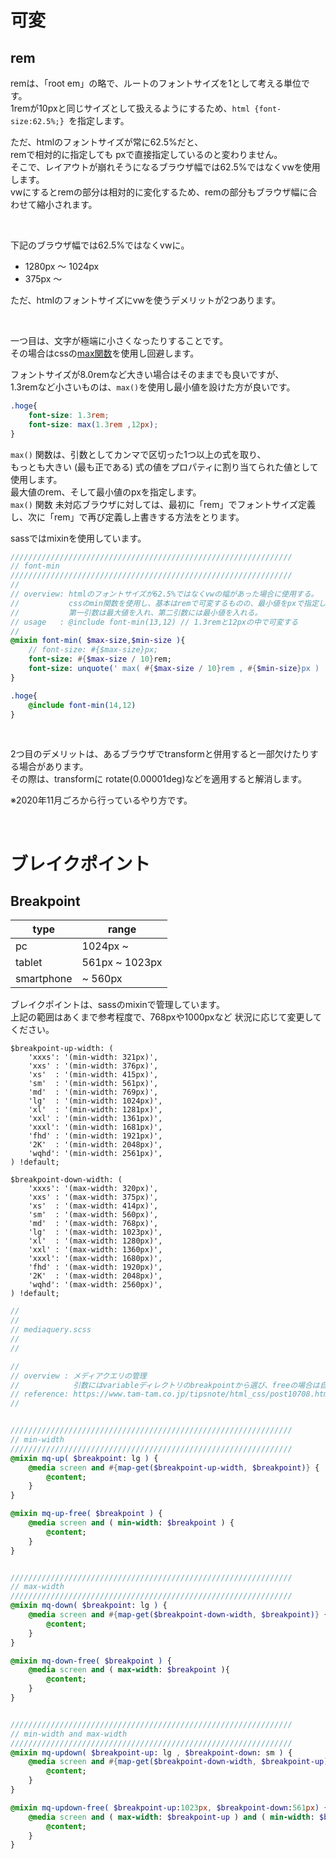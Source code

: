 # 可変

## rem
remは、「root em」の略で、ルートのフォントサイズを1として考える単位です。  
1remが10pxと同じサイズとして扱えるようにするため、`html {font-size:62.5%;} `を指定します。  
  
ただ、htmlのフォントサイズが常に62.5%だと、  
remで相対的に指定しても pxで直接指定しているのと変わりません。  
そこで、レイアウトが崩れそうになるブラウザ幅では62.5%ではなくvwを使用します。  
vwにするとremの部分は相対的に変化するため、remの部分もブラウザ幅に合わせて縮小されます。  
  
<br>
  
下記のブラウザ幅では62.5%ではなくvwに。

- 1280px 〜 1024px  
- 375px 〜

ただ、htmlのフォントサイズにvwを使うデメリットが2つあります。  

<br>

一つ目は、文字が極端に小さくなったりすることです。  
その場合はcssの[max関数](https://developer.mozilla.org/ja/docs/Web/CSS/max())を使用し回避します。  
  
フォントサイズが8.0remなど大きい場合はそのままでも良いですが、  
1.3remなど小さいものは、`max()`を使用し最小値を設けた方が良いです。


```css
.hoge{
	font-size: 1.3rem;
	font-size: max(1.3rem ,12px);
}
```

`max()` 関数は、引数としてカンマで区切った1つ以上の式を取り、  
もっとも大きい (最も正である) 式の値をプロパティに割り当てられた値として使用します。  
最大値のrem、そして最小値のpxを指定します。  
`max()` 関数 未対応ブラウザに対しては、最初に「rem」でフォントサイズ定義し、次に「rem」で再び定義し上書きする方法をとります。  
  
sassではmixinを使用しています。  
```sass
///////////////////////////////////////////////////////////////
// font-min
///////////////////////////////////////////////////////////////
//
// overview: htmlのフォントサイズが62.5%ではなくvwの幅があった場合に使用する。
//           cssのmin関数を使用し、基本はremで可変するものの、最小値をpxで指定して それ以下にならないようにする。
//           第一引数は最大値を入れ、第二引数には最小値を入れる。
// usage   : @include font-min(13,12) // 1.3remと12pxの中で可変する
//
@mixin font-min( $max-size,$min-size ){
	// font-size: #{$max-size}px;
	font-size: #{$max-size / 10}rem;
	font-size: unquote(' max( #{$max-size / 10}rem , #{$min-size}px ) ');
}

.hoge{
	@include font-min(14,12)
}
```

<br>
  
2つ目のデメリットは、あるブラウザでtransformと併用すると一部欠けたりする場合があります。  
その際は、transformに rotate(0.00001deg)などを適用すると解消します。  

※2020年11月ごろから行っているやり方です。



<br>

# ブレイクポイント
## Breakpoint

| type | range |
----|---- 
| pc | 1024px ~ |
| tablet | 561px ~ 1023px |
| smartphone | ~ 560px |

ブレイクポイントは、sassのmixinで管理しています。  
上記の範囲はあくまで参考程度で、768pxや1000pxなど 状況に応じて変更してください。

```
$breakpoint-up-width: (
	'xxxs': '(min-width: 321px)',
	'xxs' : '(min-width: 376px)',
	'xs'  : '(min-width: 415px)',
	'sm'  : '(min-width: 561px)',
	'md'  : '(min-width: 769px)',
	'lg'  : '(min-width: 1024px)',
	'xl'  : '(min-width: 1281px)',
	'xxl' : '(min-width: 1361px)',
	'xxxl': '(min-width: 1681px)',
	'fhd' : '(min-width: 1921px)',
	'2K'  : '(min-width: 2048px)',
	'wqhd': '(min-width: 2561px)',
) !default;
```
```
$breakpoint-down-width: (
	'xxxs': '(max-width: 320px)',
	'xxs' : '(max-width: 375px)',
	'xs'  : '(max-width: 414px)',
	'sm'  : '(max-width: 560px)',
	'md'  : '(max-width: 768px)',
	'lg'  : '(max-width: 1023px)',
	'xl'  : '(max-width: 1280px)',
	'xxl' : '(max-width: 1360px)',
	'xxxl': '(max-width: 1680px)',
	'fhd' : '(max-width: 1920px)',
	'2K'  : '(max-width: 2048px)',
	'wqhd': '(max-width: 2560px)',
) !default;
```
```sass
//
//
// mediaquery.scss
//
//

//
// overview : メディアクエリの管理
//            引数にはvariableディレクトリのbreakpointから選び、freeの場合は自由に入れる。
// reference: https://www.tam-tam.co.jp/tipsnote/html_css/post10708.html
//


///////////////////////////////////////////////////////////////
// min-width
///////////////////////////////////////////////////////////////
@mixin mq-up( $breakpoint: lg ) {
	@media screen and #{map-get($breakpoint-up-width, $breakpoint)} {
		@content;
	}
}

@mixin mq-up-free( $breakpoint ) {
	@media screen and ( min-width: $breakpoint ) {
		@content;
	}
}


///////////////////////////////////////////////////////////////
// max-width
///////////////////////////////////////////////////////////////
@mixin mq-down( $breakpoint: lg ) {
	@media screen and #{map-get($breakpoint-down-width, $breakpoint)} {
		@content;
	}
}

@mixin mq-down-free( $breakpoint ) {
	@media screen and ( max-width: $breakpoint ){
		@content;
	}
}


///////////////////////////////////////////////////////////////
// min-width and max-width
///////////////////////////////////////////////////////////////
@mixin mq-updown( $breakpoint-up: lg , $breakpoint-down: sm ) {
	@media screen and #{map-get($breakpoint-down-width, $breakpoint-up)} and #{map-get($breakpoint-up-width, $breakpoint-down)} {
		@content;
	}
}

@mixin mq-updown-free( $breakpoint-up:1023px, $breakpoint-down:561px) {
	@media screen and ( max-width: $breakpoint-up ) and ( min-width: $breakpoint-down ) {
		@content;
	}
}
```

